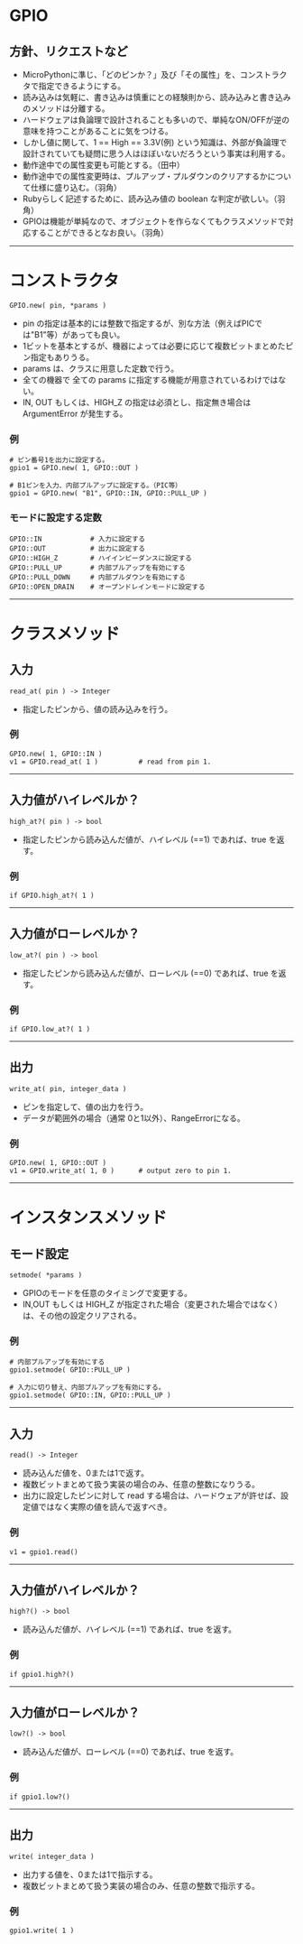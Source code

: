 # GPIO

## 方針、リクエストなど

* MicroPythonに準じ、「どのピンか？」及び「その属性」を、コンストラクタで指定できるようにする。
* 読み込みは気軽に、書き込みは慎重にとの経験則から、読み込みと書き込みのメソッドは分離する。
* ハードウェアは負論理で設計されることも多いので、単純なON/OFFが逆の意味を持つことがあることに気をつける。
* しかし値に関して、1 == High == 3.3V(例) という知識は、外部が負論理で設計されていても疑問に思う人はほぼいないだろうという事実は利用する。
* 動作途中での属性変更も可能とする。（田中）
* 動作途中での属性変更時は、プルアップ・プルダウンのクリアするかについて仕様に盛り込む。（羽角）
* Rubyらしく記述するために、読み込み値の boolean な判定が欲しい。（羽角）
* GPIOは機能が単純なので、オブジェクトを作らなくてもクラスメソッドで対応することができるとなお良い。（羽角）

--------------------------------------------------------------------------------
# コンストラクタ
```
GPIO.new( pin, *params )
```

* pin の指定は基本的には整数で指定するが、別な方法（例えばPICでは"B1"等）があっても良い。
* 1ビットを基本とするが、機器によっては必要に応じて複数ビットまとめたピン指定もありうる。
* params は、クラスに用意した定数で行う。
* 全ての機器で 全ての params に指定する機能が用意されているわけではない。
* IN, OUT もしくは、HIGH_Z の指定は必須とし、指定無き場合は ArgumentError が発生する。

### 例
```
# ピン番号1を出力に設定する。
gpio1 = GPIO.new( 1, GPIO::OUT )

# B1ピンを入力、内部プルアップに設定する。（PIC等）
gpio1 = GPIO.new( "B1", GPIO::IN, GPIO::PULL_UP )
```

### モードに設定する定数

```
GPIO::IN            # 入力に設定する
GPIO::OUT           # 出力に設定する
GPIO::HIGH_Z        # ハイインピーダンスに設定する
GPIO::PULL_UP       # 内部プルアップを有効にする
GPIO::PULL_DOWN     # 内部プルダウンを有効にする
GPIO::OPEN_DRAIN    # オープンドレインモードに設定する
```

--------------------------------------------------------------------------------
# クラスメソッド

## 入力
```
read_at( pin ) -> Integer
```

* 指定したピンから、値の読み込みを行う。

### 例
```
GPIO.new( 1, GPIO::IN )
v1 = GPIO.read_at( 1 )          # read from pin 1.
```

----------------------------------------
## 入力値がハイレベルか？
```
high_at?( pin ) -> bool
```

* 指定したピンから読み込んだ値が、ハイレベル (==1) であれば、true を返す。

### 例
```
if GPIO.high_at?( 1 )
```

----------------------------------------
## 入力値がローレベルか？
```
low_at?( pin ) -> bool
```

* 指定したピンから読み込んだ値が、ローレベル (==0) であれば、true を返す。

### 例
```
if GPIO.low_at?( 1 )
```

----------------------------------------
## 出力
```
write_at( pin, integer_data )
```

* ピンを指定して、値の出力を行う。
* データが範囲外の場合（通常 0と1以外）、RangeErrorになる。

### 例
```
GPIO.new( 1, GPIO::OUT )
v1 = GPIO.write_at( 1, 0 )      # output zero to pin 1.
```

--------------------------------------------------------------------------------
# インスタンスメソッド
## モード設定
```
setmode( *params )
```

* GPIOのモードを任意のタイミングで変更する。
* IN,OUT もしくは HIGH_Z が指定された場合（変更された場合ではなく）は、その他の設定クリアされる。

### 例
```
# 内部プルアップを有効にする
gpio1.setmode( GPIO::PULL_UP )

# 入力に切り替え、内部プルアップを有効にする。
gpio1.setmode( GPIO::IN, GPIO::PULL_UP )
```

----------------------------------------
## 入力
```
read() -> Integer
```

* 読み込んだ値を、0または1で返す。
* 複数ビットまとめて扱う実装の場合のみ、任意の整数になりうる。
* 出力に設定したピンに対して read する場合は、ハードウェアが許せば、設定値ではなく実際の値を読んで返すべき。

### 例
```
v1 = gpio1.read()
```

----------------------------------------
## 入力値がハイレベルか？
```
high?() -> bool
```

* 読み込んだ値が、ハイレベル (==1) であれば、true を返す。

### 例
```
if gpio1.high?()
```

----------------------------------------
## 入力値がローレベルか？
```
low?() -> bool
```

* 読み込んだ値が、ローレベル (==0) であれば、true を返す。

### 例
```
if gpio1.low?()
```

----------------------------------------
## 出力
```
write( integer_data )
```

* 出力する値を、0または1で指示する。
* 複数ビットまとめて扱う実装の場合のみ、任意の整数で指示する。

### 例
```
gpio1.write( 1 )
```
